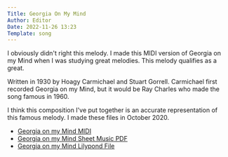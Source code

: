 ```yaml
---
Title: Georgia On My Mind
Author: Editor
Date: 2022-11-26 13:23
Template: song
---
```

I obviously didn't right this melody. I made this MIDI version of Georgia on my Mind when I was studying great melodies. This melody qualifies as a great.

Written in 1930 by Hoagy Carmichael and Stuart Gorrell. Carmichael first recorded Georgia on my Mind, but it would be Ray Charles who made the song famous in 1960.

I think this composition I've put together is an accurate representation of this famous melody. I made these files in October 2020.

* [Georgia on my Mind MIDI](%assets_url%/georgia-on-my-mind.mid)
* [Georgia on my Mind Sheet Music PDF](%assets_url%/georgia-on-my-mind.pdf)
* [Georgia on my Mind Lilypond File](%assets_url%/georgia-on-my-mind.ly)
